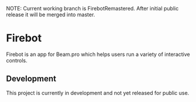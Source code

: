 NOTE: Current working branch is FirebotRemastered. After initial public release it will be merged into master.

# Firebot
Firebot is an app for Beam.pro which helps users run a variety of interactive controls.

## Development
This project is currently in development and not yet released for public use. 
